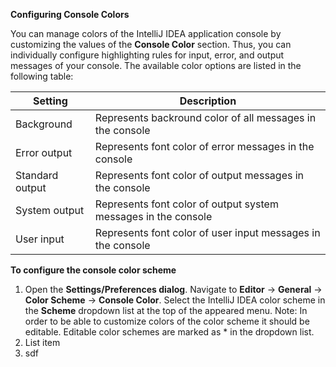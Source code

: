 **Configuring Console Colors**

You can manage colors of the IntelliJ IDEA application console by customizing the values of the **Console Color** section. Thus, you can individually configure highlighting rules for input, error, and output messages of your console. The available color options are listed in the following table:

|Setting|  Description|
|--|--|
| Background| Represents backround color of all messages in the console |
| Error output | Represents font color of error messages in the console |
| Standard output | Represents font color of output messages in the console  |
| System output | Represents font color of output system messages in the console |
| User input| Represents font color of user input messages in the console |

**To configure the console color scheme**

 1. Open the **Settings/Preferences dialog**. Navigate to **Editor** -> **General** -> **Color Scheme** -> **Console Color**. Select the IntelliJ IDEA color scheme in the **Scheme** dropdown list at the top of the appeared menu. Note: In order to be able to customize colors of the color scheme it should be editable. Editable color schemes are marked as * in the dropdown list.
 2. List item
 3. sdf



